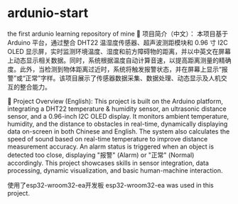 # ardunio-start
the first ardunio learning repository of mine
📌 项目简介（中文）：
本项目基于 Arduino 平台，通过整合 DHT22 温湿度传感器、超声波测距模块和 0.96 寸 I2C OLED 显示屏，实时监测环境温度、湿度和前方障碍物的距离，并以中英文在屏幕上动态显示相关数据。同时，系统根据温度自动计算音速，以提高距离测量的精确度。此外，当检测到物体距离过近时，系统将触发报警状态，并在屏幕上显示“报警”或“正常”字样。该项目展示了传感器数据采集、数据处理、动态显示及人机交互的整合能力。

📌 Project Overview (English):
This project is built on the Arduino platform, integrating a DHT22 temperature & humidity sensor, an ultrasonic distance sensor, and a 0.96-inch I2C OLED display. It monitors ambient temperature, humidity, and the distance to obstacles in real-time, dynamically displaying data on-screen in both Chinese and English. The system also calculates the speed of sound based on real-time temperature to improve distance measurement accuracy. An alarm status is triggered when an object is detected too close, displaying "报警" (Alarm) or "正常" (Normal) accordingly. This project showcases skills in sensor integration, data processing, dynamic visualization, and basic human-machine interaction.

使用了esp32-wroom32-ea开发板
esp32-wroom32-ea was used in this project.
